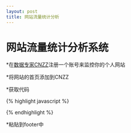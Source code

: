 ```yaml
---
layout: post
title: 网站流量统计分析
---
```


网站流量统计分析系统
====================

*在[数据专家CNZZ](http://www.cnzz.com/)注册一个账号来监控你的个人网站

*将网站的首页添加到CNZZ

*获取代码


{% highlight javascript %}
  <script src="http://s19.cnzz.com/stat.php?id=5445988&web_id=5445988&show=pic" language="JavaScript"></script>
{% endhighlight %}

*粘贴到footer中
